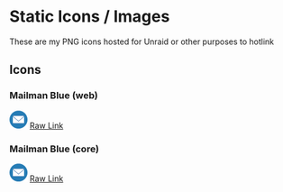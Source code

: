 # Static Icons / Images

These are my PNG icons hosted for Unraid or other purposes to hotlink

## Icons

### Mailman Blue (web)
![Mailman](https://raw.githubusercontent.com/jnew00/static-icons/main/email-envelope-32px.png)
[Raw Link](https://raw.githubusercontent.com/jnew00/static-icons/main/email-envelope-32px.png)


### Mailman Blue (core)
![Mailman](https://raw.githubusercontent.com/jnew00/static-icons/main/email-envelope-32px.png)
[Raw Link](https://raw.githubusercontent.com/jnew00/static-icons/main/email-envelope-32px.png)

